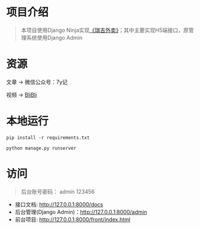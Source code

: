 # 项目介绍
> 本项目使用Django Ninja实现[《瑞吉外卖》](https://www.bilibili.com/video/BV13a411q753/?spm_id_from=333.337.search-card.all.click&vd_source=f824feef5305252d9a349520313fd4db)；其中主要实现H5端接口，原管理系统使用Django Admin

# 资源
文章 -> 微信公众号：7y记

视频 -> [BliBli](https://space.bilibili.com/438858333/channel/collectiondetail?sid=1492795)

# 本地运行
```shell
pip install -r requirements.txt

python manage.py runserver
```
# 访问
> 后台账号密码： admin 123456
- 接口文档: http://127.0.0.1:8000/docs
- 后台管理(Django Admin)：http://127.0.0.1:8000/admin
- 前台项目: http://127.0.0.1:8000/front/index.html
